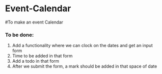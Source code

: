 # Event-Calendar
#To make an event Calendar
### To be done: 
1. Add a functionality where we can clock on the dates and get an input form
2. Time to be added in that form
3. Add a todo in that form
4. After we submit the form, a mark should be added in that space of date
